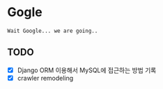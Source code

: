 # Gogle

`Wait Google... we are going..`

## TODO

- [x] Django ORM 이용해서 MySQL에 접근하는 방법 기록
- [x] crawler remodeling

